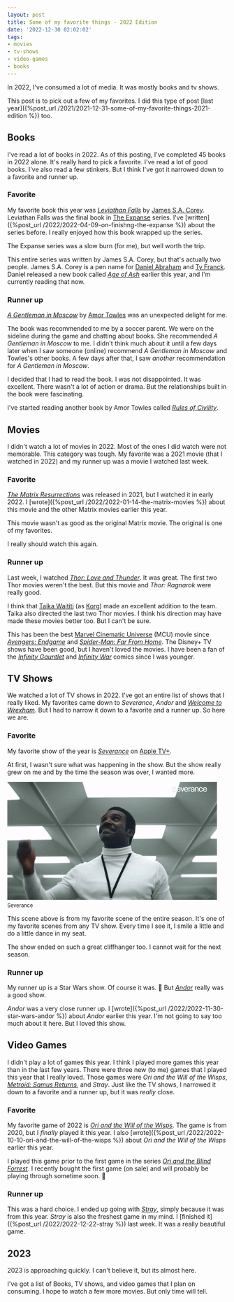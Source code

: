 ```yaml
---
layout: post
title: Some of my favorite things - 2022 Edition
date: '2022-12-30 02:02:02'
tags:
- movies
- tv-shows
- video-games
- books
---
```


In 2022, I've consumed a lot of media. It was mostly books and tv shows.

This post is to pick out a few of my favorites. I did this type of post [last year]({%post_url /2021/2021-12-31-some-of-my-favorite-things-2021-edition %}) too.

## Books

I've read a lot of books in 2022. As of this posting, I've completed 45 books in 2022 alone. It's really hard to pick a favorite. I've read a lot of good books. I've also read a few stinkers. But I think I've got it narrowed down to a favorite and runner up.

### Favorite

My favorite book this year was [_Leviathan Falls_](https://en.wikipedia.org/wiki/Leviathan_Falls) by [James S.A. Corey](https://en.wikipedia.org/wiki/James_S._A._Corey). Leviathan Falls was the final book in [The Expanse](https://en.wikipedia.org/wiki/The_Expanse_(novel_series)) series. I've [written]({%post_url /2022/2022-04-09-on-finishng-the-expanse %}) about the series before. I really enjoyed how this book wrapped up the series.

The Expanse series was a slow burn (for me), but well worth the trip.

This entire series was written by James S.A. Corey, but that's actually two people. James S.A. Corey is a pen name for [Daniel Abraham](https://en.wikipedia.org/wiki/Daniel_Abraham_(author)) and [Ty Franck](https://en.wikipedia.org/wiki/Ty_Franck). Daniel released a new book called _[Age of Ash](https://www.goodreads.com/book/show/58340712)_ earlier this year, and I'm currently reading that now.

### Runner up

_[A Gentleman in Moscow](https://en.wikipedia.org/wiki/A_Gentleman_in_Moscow)_ by [Amor Towles](https://en.wikipedia.org/wiki/Amor_Towles) was an unexpected delight for me.

The book was recommended to me by a soccer parent. We were on the sideline during the game and chatting about books. She recommended _A Gentleman in Moscow_ to me. I didn't think much about it until a few days later when I saw someone (online) recommend _A Gentleman in Moscow_ and Towles's other books. A few days after that, I saw _another_ recommendation for _A Gentleman in Moscow_.

I decided that I had to read the book. I was not disappointed. It was excellent. There wasn't a lot of action or drama. But the relationships built in the book were fascinating.

I've started reading another book by Amor Towles called _[Rules of Civility](https://www.amortowles.com/rules-of-civility-about-the-book/)_.

## Movies

I didn't watch a lot of movies in 2022. Most of the ones I did watch were not memorable. This category was tough. My favorite was a 2021 movie (that I watched in 2022) and my runner up was a movie I watched last week.

### Favorite

_[The Matrix Resurrections](https://en.wikipedia.org/wiki/The_Matrix_Resurrections)_ was released in 2021, but I watched it in early 2022. I [wrote]({%post_url /2022/2022-01-14-the-matrix-movies %}) about this movie and the other Matrix movies earlier this year.

This movie wasn't as good as the original Matrix movie. The original is one of my favorites.

I really should watch this again.

### Runner up

Last week, I watched _[Thor: Love and Thunder](https://en.wikipedia.org/wiki/Thor:_Love_and_Thunder)_. It was great. The first two Thor movies weren't the best. But this movie and _Thor: Ragnarok_ were really good.

I think that [Taika Waititi](https://en.wikipedia.org/wiki/Taika_Waititi) (as [Korg](https://en.wikipedia.org/wiki/Korg_(character))) made an excellent addition to the team. Taika also directed the last two Thor movies. I think his direction may have made these movies better too. But I can't be sure.

This has been the best [Marvel Cinematic Universe](https://en.wikipedia.org/wiki/Marvel_Cinematic_Universe) (MCU) movie since _[Avengers: Endgame](https://en.wikipedia.org/wiki/Avengers:_Endgame)_ and _[Spider-Man: Far From Home](https://en.wikipedia.org/wiki/Spider-Man:_Far_From_Home)_. The Disney+ TV shows have been good, but I haven't loved the movies. I have been a fan of the _[Infinity Gauntlet](https://en.wikipedia.org/wiki/The_Infinity_Gauntlet)_ and _[Infinity War](https://en.wikipedia.org/wiki/The_Infinity_War)_ comics since I was younger.

## TV Shows

We watched a lot of TV shows in 2022. I've got an entire list of shows that I really liked. My favorites came down to _Severance_, _Andor_ and [_Welcome to Wrexham_](https://en.wikipedia.org/wiki/Welcome_to_Wrexham). But I had to narrow it down to a favorite and a runner up. So here we are.

### Favorite

My favorite show of the year is _[Severance](https://en.wikipedia.org/wiki/Severance_(TV_series))_ on [Apple TV+](https://www.apple.com/apple-tv-plus/).

At first, I wasn't sure what was happening in the show. But the show really grew on me and by the time the season was over, I wanted more.

<div class="py-3">
	<div class="card shadow-sm">
		<img class="img-fluid" src="/public/images/2022/some-of-my-favorite-things-2022-edition/severance.gif">
		<div class="card-body mx-auto">
			<small>Severance</small>
		</div>
	</div>
</div>

This scene above is from my favorite scene of the entire season. It's one of my favorite scenes from any TV show. Every time I see it, I smile a little and do a little dance in my seat.

The show ended on such a great cliffhanger too. I cannot wait for the next season.

### Runner up

My runner up is a Star Wars show. Of course it was. 🙂 But [_Andor_](https://en.wikipedia.org/wiki/Andor_(TV_series)) really was a good show.

_Andor_ was a very close runner up. I [wrote]({%post_url /2022/2022-11-30-star-wars-andor %}) about _Andor_ earlier this year. I'm not going to say too much about it here. But I loved this show.

## Video Games

I didn't play a lot of games this year. I think I played more games this year than in the last few years. There were three new (to me) games that I played this year that I really loved. Those games were _Ori and the Will of the Wisps_, _[Metroid: Samus Returns](https://en.wikipedia.org/wiki/Metroid%3A_Samus_Returns)_, and _Stray_. Just like the TV shows, I narrowed it down to a favorite and a runner up, but it was _really_ close.

### Favorite

My favorite game of 2022 is _[Ori and the Will of the Wisps](https://en.wikipedia.org/wiki/Ori_and_the_Will_of_the_Wisps)_. The game is from 2020, but I _finally_ played it this year. I also [wrote]({%post_url /2022/2022-10-10-ori-and-the-will-of-the-wisps %}) about _Ori and the Will of the Wisps_ earlier this year.

I played this game prior to the first game in the series [_Ori and the Blind Forrest_](https://www.orithegame.com/blind-forest/). I recently bought the first game (on sale) and will probably be playing through sometime soon. 🤞

### Runner up

This was a hard choice. I ended up going with _[Stray](https://en.wikipedia.org/wiki/Stray_(video_game))_, simply because it was from this year. _Stray_ is also the freshest game in my mind. I [finished it]({%post_url /2022/2022-12-22-stray %}) last week. It was a really beautiful game.

## 2023

2023 is approaching quickly. I can't believe it, but its almost here.

I've got a list of Books, TV shows, and video games that I plan on consuming. I hope to watch a few more movies. But only time will tell.

